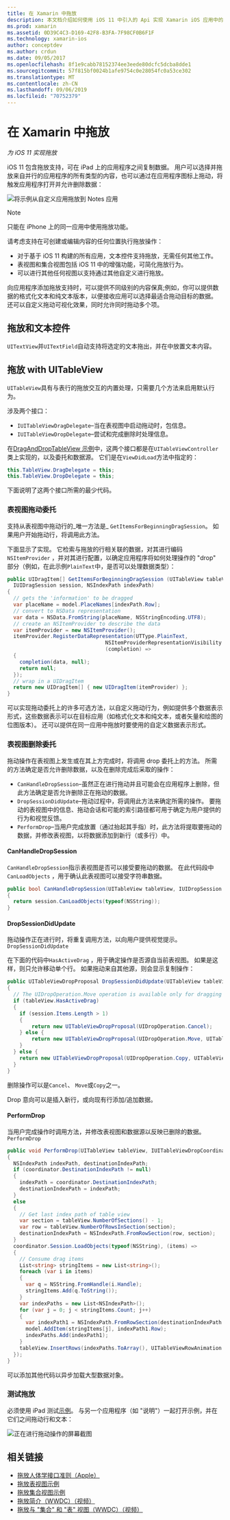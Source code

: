 ```yaml
---
title: 在 Xamarin 中拖放
description: 本文档介绍如何使用 iOS 11 中引入的 Api 实现 Xamarin iOS 应用中的拖放。 具体而言，它讨论了如何在 UITableView 中启用拖放。
ms.prod: xamarin
ms.assetid: 0D39C4C3-D169-42F8-B3FA-7F98CF0B6F1F
ms.technology: xamarin-ios
author: conceptdev
ms.author: crdun
ms.date: 09/05/2017
ms.openlocfilehash: 8f1e9cabb78152374ee3eede80dcfc5dcba8dde1
ms.sourcegitcommit: 57f815bf0024b1afe9754c0e28054fc0a53ce302
ms.translationtype: MT
ms.contentlocale: zh-CN
ms.lasthandoff: 09/06/2019
ms.locfileid: "70752379"
---
```

# <a name="drag-and-drop-in-xamarinios"></a>在 Xamarin 中拖放

_为 iOS 11 实现拖放_

iOS 11 包含拖放支持，可在 iPad 上的应用程序之间复制数据。 用户可以选择并拖放来自并行的应用程序的所有类型的内容，也可以通过在应用程序图标上拖动，将触发应用程序打开并允许删除数据：

![将示例从自定义应用拖放到 Notes 应用](drag-and-drop-images/drag-drop-sml.png)

> [!NOTE]
> 只能在 iPhone 上的同一应用中使用拖放功能。

请考虑支持在可创建或编辑内容的任何位置执行拖放操作：

- 对于基于 iOS 11 构建的所有应用，文本控件支持拖放，无需任何其他工作。
- 表视图和集合视图包括 iOS 11 中的增强功能，可简化拖放行为。
- 可以进行其他任何视图以支持通过其他自定义进行拖放。

向应用程序添加拖放支持时，可以提供不同级别的内容保真;例如，你可以提供数据的格式化文本和纯文本版本，以便接收应用可以选择最适合拖动目标的数据。 还可以自定义拖动可视化效果，同时允许同时拖动多个项。

## <a name="drag-and-drop-with-text-controls"></a>拖放和文本控件

`UITextView`并`UITextField`自动支持将选定的文本拖出，并在中放置文本内容。

<a name="uitableview" />

## <a name="drag-and-drop-with-uitableview"></a>拖放 with UITableView

`UITableView`具有与表行的拖放交互的内置处理，只需要几个方法来启用默认行为。

涉及两个接口：

- `IUITableViewDragDelegate`–当在表视图中启动拖动时，包信息。
- `IUITableViewDropDelegate`–尝试和完成删除时处理信息。

在[DragAndDropTableView 示例](https://docs.microsoft.com/samples/xamarin/ios-samples/ios11-draganddroptableview)中，这两个接口都是在`UITableViewController`类上实现的，以及委托和数据源。 它们是在`ViewDidLoad`方法中指定的：

```csharp
this.TableView.DragDelegate = this;
this.TableView.DropDelegate = this;
```

下面说明了这两个接口所需的最少代码。

### <a name="table-view-drag-delegate"></a>表视图拖动委托

支持从表视图中拖动行的_唯一方法是_ `GetItemsForBeginningDragSession`。 如果用户开始拖动行，将调用此方法。

下面显示了实现。 它检索与拖放的行相关联的数据，对其进行编码`NSItemProvider` ，并对其进行配置，以确定应用程序将如何处理操作的 "drop" 部分（例如，在此示例`PlainText`中，是否可以处理数据类型）：

```csharp
public UIDragItem[] GetItemsForBeginningDragSession (UITableView tableView,
  IUIDragSession session, NSIndexPath indexPath)
{
  // gets the 'information' to be dragged
  var placeName = model.PlaceNames[indexPath.Row];
  // convert to NSData representation
  var data = NSData.FromString(placeName, NSStringEncoding.UTF8);
  // create an NSItemProvider to describe the data
  var itemProvider = new NSItemProvider();
  itemProvider.RegisterDataRepresentation(UTType.PlainText,
                                NSItemProviderRepresentationVisibility.All,
                                (completion) =>
  {
    completion(data, null);
    return null;
  });
  // wrap in a UIDragItem
  return new UIDragItem[] { new UIDragItem(itemProvider) };
}
```

可以实现拖动委托上的许多可选方法，以自定义拖动行为，例如提供多个数据表示形式，这些数据表示可以在目标应用（如格式化文本和纯文本，或者矢量和绘图的位图版本）。 还可以提供在同一应用中拖放时要使用的自定义数据表示形式。

### <a name="table-view-drop-delegate"></a>表视图删除委托

拖动操作在表视图上发生或在其上方完成时，将调用 drop 委托上的方法。 所需的方法确定是否允许删除数据，以及在删除完成后采取的操作：

- `CanHandleDropSession`–虽然正在进行拖动并且可能会在应用程序上删除，但此方法确定是否允许删除正在拖动的数据。
- `DropSessionDidUpdate`–拖动过程中，将调用此方法来确定所需的操作。 要拖动的表视图中的信息、拖动会话和可能的索引路径都可用于确定为用户提供的行为和视觉反馈。
- `PerformDrop`–当用户完成放置（通过抬起其手指）时，此方法将提取要拖动的数据，并修改表视图，以将数据添加到新行（或多行）中。

#### <a name="canhandledropsession"></a>CanHandleDropSession

`CanHandleDropSession`指示表视图是否可以接受要拖动的数据。 在此代码段中`CanLoadObjects` ，用于确认此表视图可以接受字符串数据。

```csharp
public bool CanHandleDropSession(UITableView tableView, IUIDropSession session)
{
  return session.CanLoadObjects(typeof(NSString));
}
```

#### <a name="dropsessiondidupdate"></a>DropSessionDidUpdate

拖动操作正在进行时，将重复调用方法，以向用户提供视觉提示。`DropSessionDidUpdate`

在下面的代码中`HasActiveDrag` ，用于确定操作是否源自当前表视图。 如果是这样，则只允许移动单个行。
如果拖动来自其他源，则会显示复制操作：

```csharp
public UITableViewDropProposal DropSessionDidUpdate(UITableView tableView, IUIDropSession session, NSIndexPath destinationIndexPath)
{
  // The UIDropOperation.Move operation is available only for dragging within a single app.
  if (tableView.HasActiveDrag)
  {
    if (session.Items.Length > 1)
    {
        return new UITableViewDropProposal(UIDropOperation.Cancel);
    } else {
        return new UITableViewDropProposal(UIDropOperation.Move, UITableViewDropIntent.InsertAtDestinationIndexPath);
    }
  } else {
    return new UITableViewDropProposal(UIDropOperation.Copy, UITableViewDropIntent.InsertAtDestinationIndexPath);
  }
}
```

删除操作可以是`Cancel`、 `Move`或`Copy`之一。

Drop 意向可以是插入新行，或向现有行添加/追加数据。

#### <a name="performdrop"></a>PerformDrop

当用户完成操作时调用方法，并修改表视图和数据源以反映已删除的数据。`PerformDrop`

```csharp
public void PerformDrop(UITableView tableView, IUITableViewDropCoordinator coordinator)
{
  NSIndexPath indexPath, destinationIndexPath;
  if (coordinator.DestinationIndexPath != null)
  {
    indexPath = coordinator.DestinationIndexPath;
    destinationIndexPath = indexPath;
  }
  else
  {
    // Get last index path of table view
    var section = tableView.NumberOfSections() - 1;
    var row = tableView.NumberOfRowsInSection(section);
    destinationIndexPath = NSIndexPath.FromRowSection(row, section);
  }
  coordinator.Session.LoadObjects(typeof(NSString), (items) =>
  {
    // Consume drag items
    List<string> stringItems = new List<string>();
    foreach (var i in items)
    {
      var q = NSString.FromHandle(i.Handle);
      stringItems.Add(q.ToString());
    }
    var indexPaths = new List<NSIndexPath>();
    for (var j = 0; j < stringItems.Count; j++)
    {
      var indexPath1 = NSIndexPath.FromRowSection(destinationIndexPath.Row + j, destinationIndexPath.Section);
      model.AddItem(stringItems[j], indexPath1.Row);
      indexPaths.Add(indexPath1);
    }
    tableView.InsertRows(indexPaths.ToArray(), UITableViewRowAnimation.Automatic);
  });
}
```

可以添加其他代码以异步加载大型数据对象。

### <a name="testing-drag-and-drop"></a>测试拖放

必须使用 iPad 测试[示例](https://docs.microsoft.com/samples/xamarin/ios-samples/ios11-draganddroptableview)。
与另一个应用程序（如 "说明"）一起打开示例，并在它们之间拖动行和文本：

![正在进行拖动操作的屏幕截图](drag-and-drop-images/01-sml.png)

## <a name="related-links"></a>相关链接

- [拖放人体学接口准则（Apple）](https://developer.apple.com/ios/human-interface-guidelines/interaction/drag-and-drop/)
- [拖放表视图示例](https://docs.microsoft.com/samples/xamarin/ios-samples/ios11-draganddroptableview)
- [拖放集合视图示例](https://docs.microsoft.com/samples/xamarin/ios-samples/ios11-draganddropcollectionview)
- [拖放简介（WWDC）（视频）](https://developer.apple.com/videos/play/wwdc2017/203/)
- [拖放与 "集合" 和 "表" 视图（WWDC）（视频）](https://developer.apple.com/videos/play/wwdc2017/223/)
